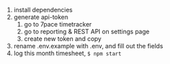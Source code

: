 1. install dependencies
2. generate api-token
   1. go to 7pace timetracker
   2. go to reporting & REST API on settings page
   3. create new token and copy
3. rename .env.example with .env, and fill out the fields
4. log this month timesheet, `$ npm start`
